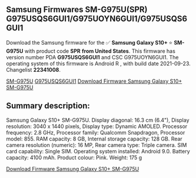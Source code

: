 <h2>Samsung Firmwares SM-G975U(SPR) G975USQS6GUI1/G975UOYN6GUI1/G975USQS6GUI1</h2>
Download the Samsung firmware for the ✅ <strong>Samsung Galaxy S10+ </strong> ⭐ <strong>SM-G975U</strong> with product code <strong>SPR</strong> <strong> from United States</strong>. This firmware has version number PDA <strong>G975USQS6GUI1</strong> and CSC G975UOYN6GUI1. The operating system of this firmware is Android R , with build date 2021-09-23. Changelist <strong>22341008</strong>.


[SM-G975U](https://samfirm.shop/samsung/model/SM-G975U)
[G975USQS6GUI1](https://samfirm.shop/samsung/pda/G975USQS6GUI1)
[Download Firmware Samsung Galaxy S10+ SM-G975U](https://samfirm.shop/samsung/firmware/459466)
<h2>Summary description:</h2>
<p>Samsung Galaxy S10+ SM-G975U. Display diagonal: 16.3 cm (6.4"), Display resolution: 3040 x 1440 pixels, Display type: Dynamic AMOLED. Processor frequency: 2.8 GHz, Processor family: Qualcomm Snapdragon, Processor model: 855. RAM capacity: 8 GB, Internal storage capacity: 128 GB. Rear camera resolution (numeric): 16 MP, Rear camera type: Triple camera. SIM card capability: Single SIM. Operating system installed: Android 9.0. Battery capacity: 4100 mAh. Product colour: Pink. Weight: 175 g</p>


[Download Firmware Samsung Galaxy S10+ SM-G975U](https://samfirm.shop/samsung/firmware/459466)
